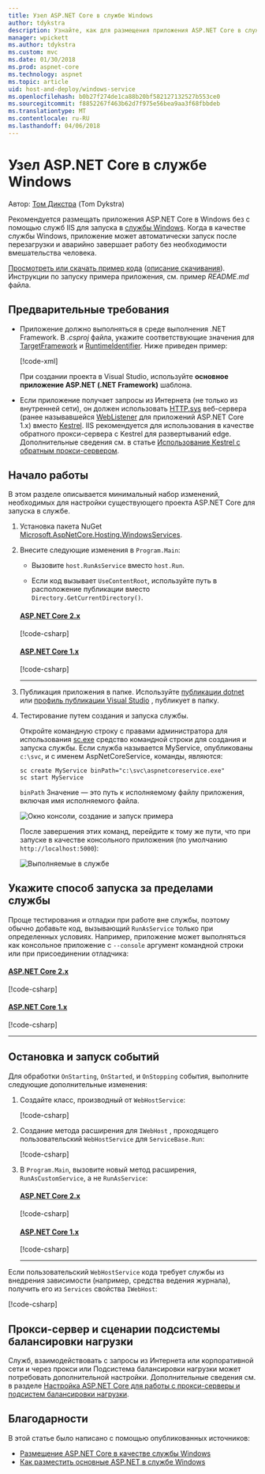 ```yaml
---
title: Узел ASP.NET Core в службе Windows
author: tdykstra
description: Узнайте, как для размещения приложения ASP.NET Core в службе Windows.
manager: wpickett
ms.author: tdykstra
ms.custom: mvc
ms.date: 01/30/2018
ms.prod: aspnet-core
ms.technology: aspnet
ms.topic: article
uid: host-and-deploy/windows-service
ms.openlocfilehash: b0b27f274de1ca88b20bf582127132527b553ce0
ms.sourcegitcommit: f8852267f463b62d7f975e56bea9aa3f68fbbdeb
ms.translationtype: MT
ms.contentlocale: ru-RU
ms.lasthandoff: 04/06/2018
---
```

# <a name="host-aspnet-core-in-a-windows-service"></a>Узел ASP.NET Core в службе Windows

Автор: [Том Дикстра](https://github.com/tdykstra) (Tom Dykstra)

Рекомендуется размещать приложения ASP.NET Core в Windows без с помощью служб IIS для запуска в [службы Windows](/dotnet/framework/windows-services/introduction-to-windows-service-applications). Когда в качестве службы Windows, приложение может автоматически запуск после перезагрузки и аварийно завершает работу без необходимости вмешательства человека.

[Просмотреть или скачать пример кода](https://github.com/aspnet/Docs/tree/master/aspnetcore/host-and-deploy/windows-service/sample) ([описание скачивания](xref:tutorials/index#how-to-download-a-sample)). Инструкции по запуску примера приложения, см. пример *README.md* файла.

## <a name="prerequisites"></a>Предварительные требования

* Приложение должно выполняться в среде выполнения .NET Framework. В *.csproj* файла, укажите соответствующие значения для [TargetFramework](/nuget/schema/target-frameworks) и [RuntimeIdentifier](/dotnet/articles/core/rid-catalog). Ниже приведен пример:

  [!code-xml[](windows-service/sample/AspNetCoreService.csproj?range=3-6)]

  При создании проекта в Visual Studio, используйте **основное приложение ASP.NET (.NET Framework)** шаблона.

* Если приложение получает запросы из Интернета (не только из внутренней сети), он должен использовать [HTTP.sys](xref:fundamentals/servers/httpsys) веб-сервера (ранее называвшейся [WebListener](xref:fundamentals/servers/weblistener) для приложений ASP.NET Core 1.x) вместо [Kestrel](xref:fundamentals/servers/kestrel). IIS рекомендуется для использования в качестве обратного прокси-сервера с Kestrel для развертываний edge. Дополнительные сведения см. в статье [Использование Kestrel с обратным прокси-сервером](xref:fundamentals/servers/kestrel#when-to-use-kestrel-with-a-reverse-proxy).

## <a name="get-started"></a>Начало работы

В этом разделе описывается минимальный набор изменений, необходимых для настройки существующего проекта ASP.NET Core для запуска в службе.

1. Установка пакета NuGet [Microsoft.AspNetCore.Hosting.WindowsServices](https://www.nuget.org/packages/Microsoft.AspNetCore.Hosting.WindowsServices/).

2. Внесите следующие изменения в `Program.Main`:

   * Вызовите `host.RunAsService` вместо `host.Run`.

   * Если код вызывает `UseContentRoot`, используйте путь в расположение публикации вместо `Directory.GetCurrentDirectory()`.

   #### <a name="aspnet-core-2xtabaspnetcore2x"></a>[ASP.NET Core 2.x](#tab/aspnetcore2x/)
   [!code-csharp[](windows-service/sample/Program.cs?name=ServiceOnly&highlight=3-4,7,12)]

   #### <a name="aspnet-core-1xtabaspnetcore1x"></a>[ASP.NET Core 1.x](#tab/aspnetcore1x/)
   [!code-csharp[](windows-service/sample_snapshot/Program.cs?name=ServiceOnly&highlight=3-4,8,14)]

   * * *

3. Публикация приложения в папке. Используйте [публикации dotnet](/dotnet/articles/core/tools/dotnet-publish) или [профиль публикации Visual Studio](xref:host-and-deploy/visual-studio-publish-profiles) , публикует в папку.

4. Тестирование путем создания и запуска службы.

   Откройте командную строку с правами администратора для использования [sc.exe](https://technet.microsoft.com/library/bb490995) средство командной строки для создания и запуска службы. Если служба называется MyService, опубликованы `c:\svc`, и с именем AspNetCoreService, команды, являются:

   ```console
   sc create MyService binPath="c:\svc\aspnetcoreservice.exe"
   sc start MyService
   ```

   `binPath` Значение — это путь к исполняемому файлу приложения, включая имя исполняемого файла.

   ![Окно консоли, создание и запуск примера](windows-service/_static/create-start.png)

   После завершения этих команд, перейдите к тому же пути, что при запуске в качестве консольного приложения (по умолчанию `http://localhost:5000`):

   ![Выполняемые в службе](windows-service/_static/running-in-service.png)

## <a name="provide-a-way-to-run-outside-of-a-service"></a>Укажите способ запуска за пределами службы

Проще тестирования и отладки при работе вне службы, поэтому обычно добавьте код, вызывающий `RunAsService` только при определенных условиях. Например, приложение может выполняться как консольное приложение с `--console` аргумент командной строки или при присоединении отладчика:

#### <a name="aspnet-core-2xtabaspnetcore2x"></a>[ASP.NET Core 2.x](#tab/aspnetcore2x/)
[!code-csharp[](windows-service/sample/Program.cs?name=ServiceOrConsole)]

#### <a name="aspnet-core-1xtabaspnetcore1x"></a>[ASP.NET Core 1.x](#tab/aspnetcore1x/)
[!code-csharp[](windows-service/sample_snapshot/Program.cs?name=ServiceOrConsole)]

* * *
## <a name="handle-stopping-and-starting-events"></a>Остановка и запуск событий

Для обработки `OnStarting`, `OnStarted`, и `OnStopping` события, выполните следующие дополнительные изменения:

1. Создайте класс, производный от `WebHostService`:

   [!code-csharp[](windows-service/sample/CustomWebHostService.cs?name=NoLogging)]

2. Создание метода расширения для `IWebHost` , проходящего пользовательский `WebHostService` для `ServiceBase.Run`:

   [!code-csharp[](windows-service/sample/WebHostServiceExtensions.cs?name=ExtensionsClass)]

3. В `Program.Main`, вызовите новый метод расширения, `RunAsCustomService`, а не `RunAsService`:

   #### <a name="aspnet-core-2xtabaspnetcore2x"></a>[ASP.NET Core 2.x](#tab/aspnetcore2x/)
   [!code-csharp[](windows-service/sample/Program.cs?name=HandleStopStart&highlight=24)]

   #### <a name="aspnet-core-1xtabaspnetcore1x"></a>[ASP.NET Core 1.x](#tab/aspnetcore1x/)
   [!code-csharp[](windows-service/sample_snapshot/Program.cs?name=HandleStopStart&highlight=26)]

   * * *
Если пользовательский `WebHostService` кода требует службы из внедрения зависимости (например, средства ведения журнала), получить его из `Services` свойства `IWebHost`:

[!code-csharp[](windows-service/sample/CustomWebHostService.cs?name=Logging&highlight=7)]

## <a name="proxy-server-and-load-balancer-scenarios"></a>Прокси-сервер и сценарии подсистемы балансировки нагрузки

Служб, взаимодействовать с запросы из Интернета или корпоративной сети и через прокси или Подсистема балансировки нагрузки может потребовать дополнительной настройки. Дополнительные сведения см. в разделе [Настройка ASP.NET Core для работы с прокси-серверы и подсистем балансировки нагрузки](xref:host-and-deploy/proxy-load-balancer).

## <a name="acknowledgments"></a>Благодарности

В этой статье было написано с помощью опубликованных источников:

* [Размещение ASP.NET Core в качестве службы Windows](https://stackoverflow.com/questions/37346383/hosting-asp-net-core-as-windows-service/37464074)
* [Как разместить основные ASP.NET в службе Windows](https://dotnetthoughts.net/how-to-host-your-aspnet-core-in-a-windows-service/)

